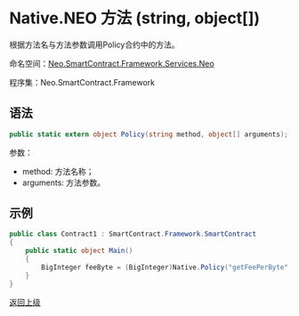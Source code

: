 # Native.NEO 方法 (string, object[])

根据方法名与方法参数调用Policy合约中的方法。

命名空间：[Neo.SmartContract.Framework.Services.Neo](../../neo.md)

程序集：Neo.SmartContract.Framework

## 语法

```c#
public static extern object Policy(string method, object[] arguments);
```

参数：
- method: 方法名称；
- arguments: 方法参数。

## 示例

```c#
public class Contract1 : SmartContract.Framework.SmartContract
{
    public static object Main()
    {
        BigInteger feeByte = (BigInteger)Native.Policy("getFeePerByte", new object[]{});
    }
}
```

[返回上级](../Native.md)